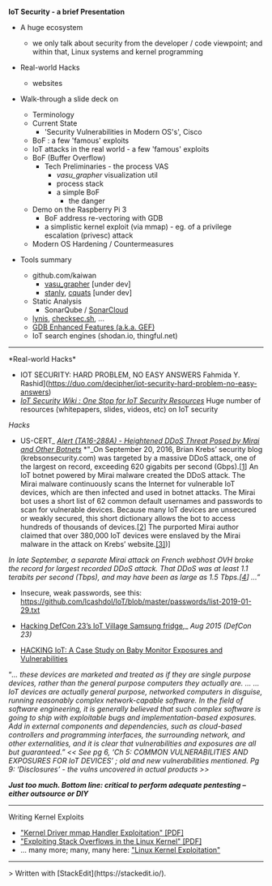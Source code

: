 **IoT Security - a brief Presentation**

- A huge ecosystem
	- we only talk about security from the developer / code viewpoint; and within that, Linux systems and kernel programming

- Real-world Hacks
	- websites
- Walk-through a slide deck on 
	- Terminology
	- Current State
		- 'Security Vulnerabilities in Modern OS's', Cisco
	- BoF : a few 'famous' exploits
	- IoT attacks in the real world - a few 'famous' exploits
	- BoF (Buffer Overflow)
		- Tech Preliminaries - the process VAS
			- *vasu_grapher* visualization util
			- process stack
			- a simple BoF
				- the danger
	- Demo on the Raspberry Pi 3
		- BoF address re-vectoring with GDB
		- a simplistic kernel exploit (via mmap) - eg. of a privilege escalation (privesc) attack
	- Modern OS Hardening / Countermeasures

- Tools summary
	- github.com/kaiwan
		- [vasu_grapher](https://github.com/kaiwan/vasu_grapher)   [under dev]
		- [stanly](https://github.com/kaiwan/stanly), [cquats](https://github.com/kaiwan/cquats) [under dev]
	- Static Analysis
		- SonarQube / [SonarCloud](https://sonarcloud.io/about)
	- [lynis](https://cisofy.com/downloads/lynis/), [checksec.sh](https://github.com/slimm609/checksec.sh), ...
	- [GDB Enhanced Features (a.k.a. GEF)](https://github.com/hugsy/gef)
	- IoT search engines (shodan.io, thingful.net)

<hr>
*Real-world Hacks*

- IOT SECURITY: HARD PROBLEM, NO EASY ANSWERS Fahmida Y. Rashid](https://duo.com/decipher/iot-security-hard-problem-no-easy-answers)
- _[IoT Security Wiki : One Stop for IoT Security Resources](https://iotsecuritywiki.com/)_
Huge number of resources (whitepapers, slides, videos, etc) on IoT security

_Hacks_

- US-CERT_ [_Alert (TA16-288A) - Heightened DDoS Threat Posed by Mirai and Other Botnets_](https://www.us-cert.gov/ncas/alerts/TA16-288A)
*"_On September 20, 2016, Brian Krebs’ security blog (krebsonsecurity.com) was targeted by a massive DDoS attack, one of the largest on record, exceeding 620 gigabits per second (Gbps).[[1](https://krebsonsecurity.com/2016/09/krebsonsecurity-hit-with-record-ddos/)] An IoT botnet powered by Mirai malware created the DDoS attack. The Mirai malware continuously scans the Internet for vulnerable IoT devices, which are then infected and used in botnet attacks. The Mirai bot uses a short list of 62 common default usernames and passwords to scan for vulnerable devices. Because many IoT devices are unsecured or weakly secured, this short dictionary allows the bot to access hundreds of thousands of devices.[[2](https://nakedsecurity.sophos.com/2016/10/05/mirai-internet-of-things-malware-from-krebs-ddos-attack-goes-open-source/)] The purported Mirai author claimed that over 380,000 IoT devices were enslaved by the Mirai malware in the attack on Krebs’ website.[\[3\]](https://www.pcworld.com/article/3126362/security/iot-malware-behind-record-ddos-attack-is-now-available-to-all-hackers.html))]

 *In late September, a separate Mirai attack on French webhost OVH broke the record for largest recorded DDoS attack. That DDoS was at least 1.1 terabits per second (Tbps), and may have been as large as 1.5 Tbps.[[4](http://arstechnica.com/security/2016/09/botnet-of-145k-cameras-reportedly-deliver-internets-biggest-ddos-ever/)] ...”*

- Insecure, weak passwords, see this:
 https://github.com/lcashdol/IoT/blob/master/passwords/list-2019-01-29.txt
 
- [Hacking DefCon 23’s IoT Village Samsung fridge](https://www.pentestpartners.com/security-blog/hacking-defcon-23s-iot-village-samsung-fridge/),_ _Aug 2015 (DefCon 23)_

- [HACKING IoT: A Case Study on Baby Monitor Exposures and Vulnerabilities](https://www.rapid7.com/docs/Hacking-IoT-A-Case-Study-on-Baby-Monitor-Exposures-and-Vulnerabilities.pdf)

“_... these devices are marketed and treated as if they are single purpose devices, rather than the general purpose computers they actually are. ..._
_..._
_IoT devices are actually general purpose, networked computers in disguise, running reasonably complex network-capable software. In the field of software engineering, it is generally believed that such complex software is going to ship with exploitable bugs and implementation-based exposures. Add in external components and dependencies, such as cloud-based controllers and programming interfaces, the surrounding network, and other externalities, and it is clear that vulnerabilities and exposures are all but guaranteed.”_
*<< See pg 6, ‘Ch 5: COMMON VULNERABILITIES AND EXPOSURES FOR IoT DEVICES’ ; old and new vulnerabilities mentioned.
Pg 9: ‘Disclosures’ - the vulns uncovered in actual products >>*

_**Just too much. Bottom line: critical to perform adequate pentesting – either outsource or DIY**_
<hr>
Writing Kernel Exploits

- ["Kernel Driver mmap Handler Exploitation" \[PDF\]](https://labs.mwrinfosecurity.com/assets/BlogFiles/mwri-mmap-exploitation-whitepaper-2017-09-18.pdf)
- ["Exploiting Stack Overflows in the Linux Kernel" [PDF]](https://www.exploit-db.com/docs/english/15634-exploiting-stack-overflows-in-the-linux-kernel.pdf)
- ... many more; many, many here: ["Linux Kernel Exploitation"](https://github.com/xairy/linux-kernel-exploitation)

<hr>
> Written with [StackEdit](https://stackedit.io/).
